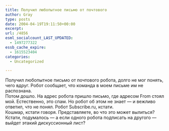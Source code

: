 ```yaml
---
title: Получил любопытное письмо от почтового
author: Gray
type: posts
date: 2004-04-19T19:11:50+00:00
excerpt:
url: /4856
esml_socialcount_LAST_UPDATED:
  - 1497277322
essb_cache_expire:
  - 1615523404
categories:
  - Uncategorized

---
```








Получил любопытное письмо от почтового робота, долго не мог понять, чего вдруг. Робот сообщает, что команда в моем письме им не распознана.  
Потом дошло. На адрес робота пришло письмо, где адресом From стоял мой. Естественно, это спам. Но робот об этом не знает &#8212; и вежливо ответил, что не понял. Робот Subscribe.ru, кстати.  
Кошмар, кстати говоря. Представляете, во что это может вылиться?  
Кстати, подумалось &#8212; а если одного робота подписать на другого &#8212; выйдет этакий дискуссионный лист?